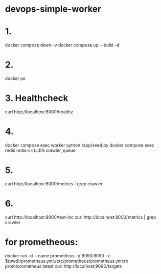 # devops-simple-worker
# 1. 
docker compose down -v
docker compose up --build -d
# 2. 
docker ps
# 3. Healthcheck
curl http://localhost:8000/healthz
# 4. 
docker compose exec worker python /app/seed.py
docker compose exec redis redis-cli LLEN crawler_queue
# 5. 
curl http://localhost:8000/metrics | grep crawler
# 6. 
curl http://localhost:8000/test-inc
curl http://localhost:8000/metrics | grep crawler
# for prometheous:

docker run -d --name prometheus -p 9090:9090 -v $(pwd)/prometheus.yml:/etc/prometheus/prometheus.yml:ro   prom/prometheus:latest
 curl http://localhost:9090/targets

